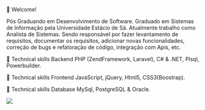 📌 Welcome!

Pós Graduando em Desenvolvimento de Software.
Graduado em Sistemas de Informação pela Universidade Estácio de Sá. Atualmente trabalho como Analista de Sistemas.
Sendo responsável por fazer levantamento de requisitos, documentar os requisitos, adicionar novas funcionalidades, correção de bugs e refatoração de código, integração com Apis, etc.

🚩 Technical skills Backend
PHP (ZendFramework, Laravel),
C# & .NET,
Plsql,
Powerbuilder.

🚩 Technical skills Frontend
JavaScript, jQuery,
Html5, CSS3(Boostrap).

🚩 Technical skills Database
MySql, PostgreSQL & Oracle.

[<img src="https://img.shields.io/badge/linkedin-%230077B5.svg?&style=for-the-badge&logo=linkedin&logoColor=white" />](https://www.linkedin.com/in/alexandre-ribeiro-oliveira/) 
